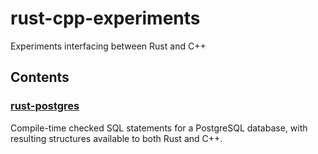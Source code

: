 # rust-cpp-experiments

Experiments interfacing between Rust and C++

## Contents

### [rust-postgres](./rust-postgres/)

Compile-time checked SQL statements for a PostgreSQL database, with resulting structures available to both Rust and C++.
